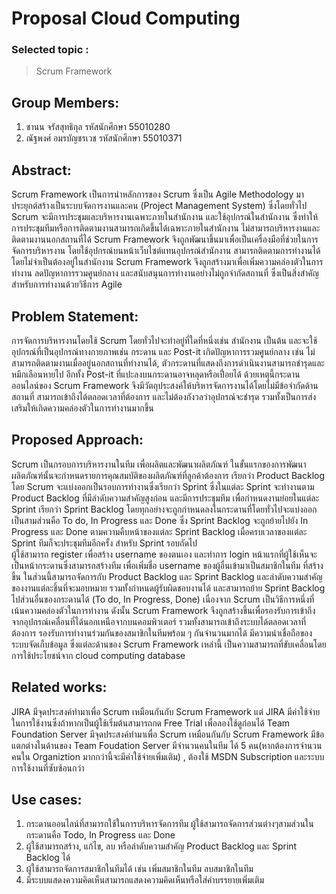 ﻿Proposal Cloud Computing
========================

### Selected topic :

> Scrum Framework

## Group Members:
1. ชานน จรัสสุทธิกุล รหัสนักศึกษา 55010280
2. ณัฐพงศ์ อมรบัญชรเวช รหัสนักศึกษา 55010371

## Abstract:

Scrum Framework เป็นการนำหลักการของ Scrum ซึ่งเป็น Agile Methodology มาประยุกต์สร้างเป็นระบบจัดการงานและคน (Project Management System) ซึ่งโดยทั่วไป Scrum จะมีการประชุมและบริหารงานเฉพาะภายในสำนักงาน และใช้อุปกรณ์ในสำนักงาน ซึ่งทำให้การประชุมทีมหรือการติดตามงานสามารถเกิดขึ้นได้เฉพาะภายในสำนักงาน ไม่สามารถบริหารงานและติดตามงานนอกสถานที่ได้ Scrum Framework จึงถูกพัฒนาขึ้นมาเพื่อเป็นเครื่องมือที่ช่วยในการจัดการบริหารงาน โดยใช้อุปกรณ์บนหน้าเว็บไซต์แทนอุปกรณ์สำนักงาน สามารถติดตามการทำงานได้โดยไม่จำเป็นต้องอยู่ในสำนักงาน Scrum Framework จึงถูกสร้างมาเพื่อเพิ่มความคล่องตัวในการทำงาน ลดปัญหาการรวมศูนย์กลาง และสนับสนุนการทำงานอย่างไม่ถูกจำกัดสถานที่ ซึ่งเป็นสิ่งสำคัญสำหรับการทำงานด้วยวิธีการ Agile

## Problem Statement:

การจัดการบริหารงานโดยใช้ Scrum โดยทั่วไปจะทำอยู่ที่ใดที่หนึ่งเช่น สำนักงาน เป็นต้น และจะใช้อุปกรณ์ที่เป็นอุปกรณ์ทางกายภาพเช่น กระดาน และ Post-it เกิดปัญหาการรวมศูนย์กลาง เช่น ไม่สามารถติดตามงานเมื่ออยู่นอกสถานที่ทำงานได้, ตัวกระดานที่แสดงถึงการดำเนินงานสามารถชำรุดและหมึกเลือนหายไป อีกทั้ง Post-it ที่แปะลงบนกระดานอาจหลุดหรือเปื่อยได้ ด้วยเหตุนี้กระดานออนไลน์ของ Scrum Framework จึงมีวัตถุประสงค์ให้บริหารจัดการงานได้โดยไม่มีข้อจำกัดด้านสถานที่ สามารถเข้าถึงได้ตลอดเวลาที่ต้องการ และไม่ต้องกังวลว่าอุปกรณ์จะชำรุด รวมทั้งเป็นการส่งเสริมให้เกิดความคล่องตัวในการทำงานมากขึ้น

## Proposed Approach:

Scrum เป็นกรอบการบริหารงานในทีม เพื่อผลิตและพัฒนาผลิตภัณฑ์ ในขั้นแรกของการพัฒนาผลิตภัณฑ์นั้นจะกำหนดรายการคุณสมบัติของผลิตภัณฑ์ที่ลูกค้าต้องการ เรียกว่า Product Backlog โดย Scrum จะแบ่งออกเป็นรอบการทำงานซึ่งเรียกว่า Sprint ซึ่งในแต่ละ Sprint จะทำงานตาม Product Backlog ที่มีลำดับความสำคัญสูงก่อน และมีการประชุมทีม เพื่อกำหนดงานย่อยในแต่ละ Sprint เรียกว่า Sprint Backlog โดยทุกอย่างจะถูกกำหนดลงในกระดานที่โดยทั่วไปจะแบ่งออกเป็นสามส่วนคือ To do, In Progress และ Done ซึ่ง Sprint Backlog จะถูกย้ายไปยัง In Progress และ Done ตามความคืบหน้าของแต่ละ Sprint Backlog เมื่อครบเวลาของแต่ละ Sprint ทีมก็จะประชุมทีมอีกครั้ง สำหรับ Sprint รอบถัดไป  
ผู้ใช้สามารถ register เพื่อสร้าง username ของตนเอง และทำการ login หน้าแรกที่ผู้ใช้เห็นจะเป็นหน้ากระดานซึ่งสามารถสร้างทีม เพื่อเพิ่มชื่อ username ของผู้อื่นเข้ามาเป็นสมาชิกในทีม ที่สร้างขึ้น ในส่วนนี้สามารถจัดการกับ Product Backlog และ Sprint Backlog และลำดับความสำคัญของงานแต่ละชิ้นที่จะมอบหมาย รวมทั้งกำหนดผู้รับผิดชอบงานได้ และสามารถย้าย Sprint Backlog ไปส่วนอื่นของกระดานได้ (To do, In Progress, Done) 
เนื่องจาก Scrum เป็นวิธีการหนึ่งที่เน้นความคล่องตัวในการทำงาน ดังนั้น Scrum Framework จึงถูกสร้างขึ้นเพื่อรองรับการเข้าถึงจากอุปกรณ์เคลื่อนที่ได้นอกเหนือจากบนคอมพิวเตอร์ รวมทั้งสามารถเข้าถึงระบบได้ตลอดเวลาที่ต้องการ รองรับการทำงานร่วมกันของสมาชิกในทีมพร้อม ๆ กันจำนวนมากได้ มีความน่าเชื่อถือของระบบจัดเก็บข้อมูล ซึ่งแต่ละด้านของ Scrum Framework เหล่านี้ เป็นความสามารถที่ขับเคลื่อนโดยการใช้ประโยชน์จาก cloud computing database

## Related works:

JIRA  มีจุดประสงค์ทำมาเพื่อ Scrum เหมือนกันกับ Scrum Framework แต่ JIRA มีค่าใช้จ่ายในการใช้งานซึ่งถ้าหากเป็นผู้ใช้เริ่มต้นสามารถกด Free Trial เพื่อลองใช้ดูก่อนได้
Team Foundation Server มีจุดประสงค์ทำมาเพื่อ Scrum เหมือนกันกับ Scrum Framework มีข้อแตกต่างในด้านของ Team Foudation Server มีจำนวนคนในทีม ได้ 5 คน(หากต้องการจำนวนคนใน Organiztion มากกว่านี้จะมีค่าใช้จ่ายเพิ่มเติม) , ต้องใช้  MSDN Subscription และระบบการใช้งานที่ซับซ้อนกว่า  

## Use cases:

1. กระดานออนไลน์ที่สามารถใช้ในการบริหารจัดการทีม ผู้ใช้สามารถจัดการส่วนต่างๆสามส่วนในกระดานคือ  Todo, In Progress และ Done
2. ผู้ใช้สามารถสร้าง, แก้ไข, ลบ หรือลำดับความสำคัญ Product Backlog และ Sprint Backlog ได้
3. ผู้ใช้สามารถจัดการสมาชิกในทีมได้ เช่น เพิ่มสมาชิกในทีม ลบสมาชิกในทีม
4. มีระบบแสดงความคิดเห็นสามารถแสดงความคิดเห็นหรือใส่คำบรรยายเพิ่มเติม
